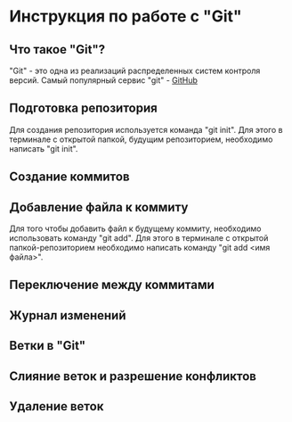 # Инструкция по работе с "Git"

## Что такое "Git"?
"Git" - это одна из реализаций распределенных систем контроля версий. Самый популярный сервис "git" - [GitHub](https://github.com)
## Подготовка репозитория

Для создания репозитория используется команда "git init". Для этого в терминале с открытой папкой, будущим репозиторием, необходимо написать "git init".


## Создание коммитов

## Добавление файла к коммиту
Для того чтобы добавить файл к будущему коммиту, необходимо использовать команду "git add". Для этого в терминале с открытой папкой-репозиторием необходимо написать команду "git add <имя файла>".

## Переключение между коммитами

## Журнал изменений

Ветки в "Git"
-----------------
Слияние веток и разрешение конфликтов
----------------------------------------
Удаление веток
---------------------